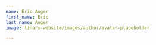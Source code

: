 ```yaml
---
name: Eric Auger
first_name: Eric
last_name: Auger
image: linaro-website/images/author/avatar-placeholder

---
```


